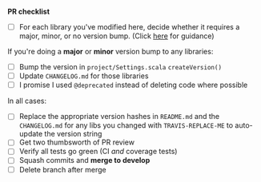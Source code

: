 **PR checklist**
- [ ] For each library you've modified here, decide whether it requires a major, minor, or no version bump. (Click [here](/broadinstitute/workbench-libs/blob/develop/CONTRIBUTING.md) for guidance)

If you're doing a **major** or **minor** version bump to any libraries:
- [ ] Bump the version in `project/Settings.scala` `createVersion()`
- [ ] Update `CHANGELOG.md` for those libraries
- [ ] I promise I used `@deprecated` instead of deleting code where possible

In all cases:
- [ ] Replace the appropriate version hashes in `README.md` and the `CHANGELOG.md` for any libs you changed with `TRAVIS-REPLACE-ME` to auto-update the version string
- [ ] Get two thumbsworth of PR review
- [ ] Verify all tests go green (CI _and_ coverage tests)
- [ ] Squash commits and **merge to develop**
- [ ] Delete branch after merge
